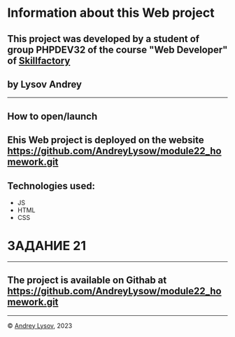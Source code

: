 
# Information about this Web project
## This project  was developed by a student of group PHPDEV32 of the course "Web Developer" of [Skillfactory](www.skillfactory.ru)
## by Lysov Andrey
---
## How to open/launch
## Еhis Web project is deployed on the website https://github.com/AndreyLysow/module22_homework.git
## Technologies used:
* JS
* HTML
* CSS

# ЗАДАНИЕ 21



---
## The project is available on Githab at https://github.com/AndreyLysow/module22_homework.git
---


© [Andrey Lysov](https://github.com/AndreyLysow), 2023
